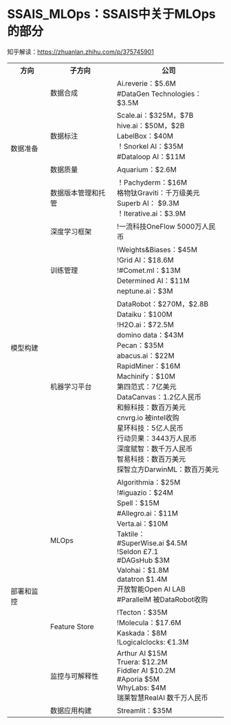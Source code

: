    # SSAIS_MLOps：SSAIS中关于MLOps的部分
   
   知乎解读：https://zhuanlan.zhihu.com/p/375745901
   
   <table>
      <tr>
         <th>方向</th>
         <th>子方向</th>
         <th>公司</th>
      </tr>
      <tr>
         <td rowspan="4">
            数据准备
         </td>
         <td>
            数据合成
         </td>
         <td>
            Ai.reverie：$5.6M  <br> 
            #DataGen Technologies：$3.5M
         </td>
      </tr>
      <tr>
         <td>
            数据标注
         </td>
         <td>
            Scale.ai：$325M，$7B <br> 
            hive.ai：$50M，$2B  <br> 
            LabelBox：$40M <br> 
            ！Snorkel AI：$35M <br> 
            #Dataloop AI：$11M <br> 
         </td>
      </tr>
      <tr>
         <td>
            数据质量
         </td>
         <td>
            Aquarium：$2.6M
         </td>
      </tr>
      <tr>
         <td>
            数据版本管理和托管
         </td>
         <td>
            ！Pachyderm：$16M <br>
            格物钛Graviti：千万级美元 <br>
            Superb AI： $9.3M <br>
            ！Iterative.ai：$3.9M <br>
      </td>
      </tr>
    <tr>
         <td rowspan="3">
            模型构建
         </td>
         <td>
            深度学习框架
         </td>
         <td>
            !一流科技OneFlow 5000万人民币
         </td>
      </tr>
      <tr>
         <td>
            训练管理
         </td>
         <td>
               !Weights&Biases：$45M <br>
               !Grid AI：$18.6M <br>
               !#Comet.ml：$13M <br>
               Determined AI：$11M <br>
               neptune.ai：$3M <br>
         </td>
      </tr>
      <tr>
         <td>
            机器学习平台
         </td>
         <td>
            DataRobot：$270M，$2.8B <br>
            Dataiku：$100M <br>
            !H2O.ai：$72.5M <br>
            domino data：$43M <br>
            Pecan：$35M <br>
            abacus.ai：$22M <br>
            RapidMiner：$16M <br>
            Machinify：$10M <br>
            第四范式：7亿美元 <br>
            DataCanvas：1.2亿人民币 <br>
            和鲸科技：数百万美元 <br>
            cnvrg.io 被intel收购 <br>
            星环科技：5亿人民币 <br>
            行动贝果：3443万人民币 <br>
            深度赋智：数千万人民币 <br>
            智易科技：数百万美元 <br>
            探智立方DarwinML：数百万美元 <br>
         </td>
      </tr>
      <tr>
         <td rowspan="4">
            部署和监控
         </td>
         <td>
            MLOps
         </td>
         <td>
            Algorithmia：$25M <br>
            !#iguazio：$24M <br>
            Spell：$15M <br>
            #Allegro.ai：$11M <br>
            Verta.ai：$10M <br>
            Taktile： <br>
            #SuperWise.ai $4.5M <br>
            !Seldon £7.1 <br>
            #DAGsHub $3M <br>
            Valohai：$1.8M <br>
            datatron $1.4M <br>
            开放智能Open AI LAB <br>
            #ParallelM 被DataRobot收购 <br>
         </td>
      </tr>
      <tr>
         <td>
            Feature Store
         </td>
         <td>
            !Tecton：$35M <br>
            !Molecula：$17.6M <br>
            Kaskada：$8M <br>
            !Logicalclocks: €1.3M <br>
         </td>
      </tr>
      <tr>
         <td>
            监控与可解释性
         </td>
         <td>
            Arthur AI $15M <br>
            Truera: $12.2M <br>
            Fiddler AI $10.2M <br>
            #Aporia $5M <br>
            WhyLabs: $4M <br>
            瑞莱智慧RealAI 数千万人民币
         </td>
      </tr>
      <tr>
         <td>
            数据应用构建
         </td>
         <td>
            Streamlit：$35M
         </td>
      </tr>

   </table>
